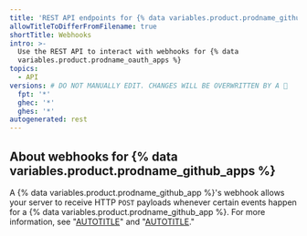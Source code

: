 ```yaml
---
title: 'REST API endpoints for {% data variables.product.prodname_github_app %} webhooks'
allowTitleToDifferFromFilename: true
shortTitle: Webhooks
intro: >-
  Use the REST API to interact with webhooks for {% data
  variables.product.prodname_oauth_apps %}
topics:
  - API
versions: # DO NOT MANUALLY EDIT. CHANGES WILL BE OVERWRITTEN BY A 🤖
  fpt: '*'
  ghec: '*'
  ghes: '*'
autogenerated: rest
---
```


## About webhooks for {% data variables.product.prodname_github_apps %}

A {% data variables.product.prodname_github_app %}'s webhook allows your server to receive HTTP `POST` payloads whenever certain events happen for a {% data variables.product.prodname_github_app %}. For more information, see "[AUTOTITLE](/webhooks)" and "[AUTOTITLE](/apps/creating-github-apps/registering-a-github-app/using-webhooks-with-github-apps)."

<!-- Content after this section is automatically generated -->
